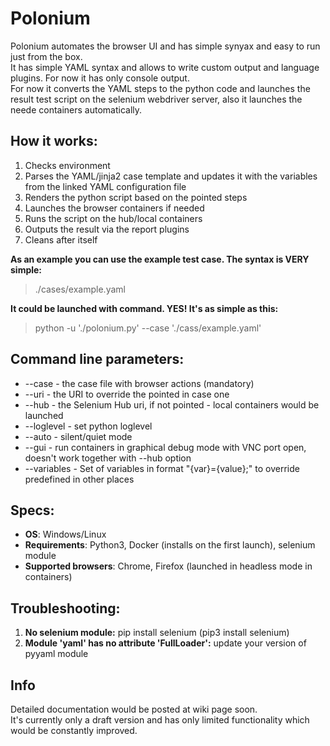 # **Polonium**
Polonium automates the browser UI and has simple synyax and easy to run just from the box.<br />
It has simple YAML syntax and allows to write custom output and language plugins. For now it has only console output.<br />
For now it converts the YAML steps to the python code and launches the result test script on the selenium webdriver server, also it launches the neede containers automatically.

## How it works:
1. Checks environment
2. Parses the YAML/jinja2 case template and updates it with the variables from the linked YAML configuration file
3. Renders the python script based on the pointed steps
4. Launches the browser containers if needed
5. Runs the script on the hub/local containers
6. Outputs the result via the report plugins
7. Cleans after itself

**As an example you can use the example test case. The syntax is VERY simple:**
> ./cases/example.yaml

**It could be launched with command. YES! It's as simple as this:**
> python -u './polonium.py' --case './cass/example.yaml'

## Command line parameters:
- --case      - the case file with browser actions (mandatory)
- --uri       - the URI to override the pointed in case one
- --hub       - the Selenium Hub uri, if not pointed - local containers would be launched
- --loglevel  - set python loglevel
- --auto      - silent/quiet mode
- --gui       - run containers in graphical debug mode with VNC port open, doesn't work together with --hub option
- --variables - Set of variables in format "{var}={value};" to override predefined in other places

## Specs:
- **OS**: Windows/Linux
- **Requirements**: Python3, Docker (installs on the first launch), selenium module
- **Supported browsers**: Chrome, Firefox (launched in headless mode in containers)

## Troubleshooting:
1. **No selenium module:** pip install selenium (pip3 install selenium)
2. **Module 'yaml' has no attribute 'FullLoader':** update your version of pyyaml module

## Info
Detailed documentation would be posted at wiki page soon.<br />
It's currently only a draft version and has only limited functionality which would be constantly improved.
